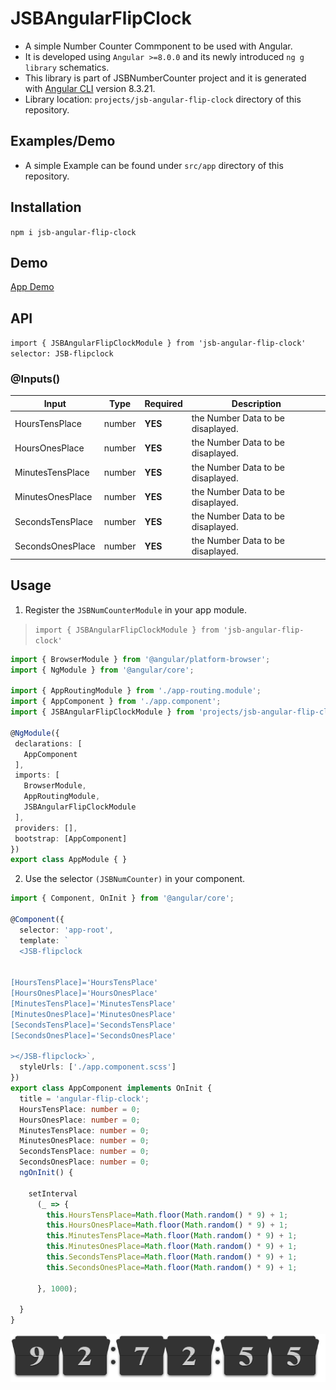 

# JSBAngularFlipClock

* A simple Number Counter Commponent to be used with Angular.
* It is developed using `Angular >=8.0.0` and its newly introduced `ng g library` schematics.
* This library is part of JSBNumberCounter project and it is generated with [Angular CLI](https://github.com/angular/angular-cli) version 8.3.21.
* Library location: `projects/jsb-angular-flip-clock` directory of this repository.

## Examples/Demo

* A simple Example can be found under `src/app` directory of this repository.

## Installation

`npm i jsb-angular-flip-clock`

## Demo 
[App Demo](https://stackblitz.com/github/JSBachhal/angular-flip-clock)

## API

`import { JSBAngularFlipClockModule } from 'jsb-angular-flip-clock'`<br>
`selector: JSB-flipclock`

### @Inputs()

| Input            | Type    | Required                   | Description                                                                                               |
| ---------------- | ------- | -------------------------- | --------------------------------------------------------------------------------------------------------- |
| HoursTensPlace       | number  | **YES**                    | the Number Data to be disaplayed.                                                                         |
| HoursOnesPlace       | number  | **YES**                    | the Number Data to be disaplayed.                                                                         |
| MinutesTensPlace       | number  | **YES**                    | the Number Data to be disaplayed.                                                                         |
| MinutesOnesPlace       | number  | **YES**                    | the Number Data to be disaplayed.                                                                         |
| SecondsTensPlace       | number  | **YES**                    | the Number Data to be disaplayed.                                                                         |
| SecondsOnesPlace       | number  | **YES**                    | the Number Data to be disaplayed.         |


## Usage

1) Register the `JSBNumCounterModule` in your app module.
 > `import { JSBAngularFlipClockModule } from 'jsb-angular-flip-clock'`

 ```typescript
import { BrowserModule } from '@angular/platform-browser';
import { NgModule } from '@angular/core';

import { AppRoutingModule } from './app-routing.module';
import { AppComponent } from './app.component';
import { JSBAngularFlipClockModule } from 'projects/jsb-angular-flip-clock/src/public-api';

@NgModule({
  declarations: [
    AppComponent
  ],
  imports: [
    BrowserModule,
    AppRoutingModule,
    JSBAngularFlipClockModule
  ],
  providers: [],
  bootstrap: [AppComponent]
})
export class AppModule { }
 ```

 2) Use the selector `(JSBNumCounter)` in your component.

```typescript
import { Component, OnInit } from '@angular/core';

@Component({
  selector: 'app-root',
  template: `
  <JSB-flipclock 


[HoursTensPlace]='HoursTensPlace'
[HoursOnesPlace]='HoursOnesPlace'
[MinutesTensPlace]='MinutesTensPlace'
[MinutesOnesPlace]='MinutesOnesPlace'
[SecondsTensPlace]='SecondsTensPlace'
[SecondsOnesPlace]='SecondsOnesPlace'

></JSB-flipclock>`,
  styleUrls: ['./app.component.scss']
})
export class AppComponent implements OnInit {
  title = 'angular-flip-clock';
  HoursTensPlace: number = 0;
  HoursOnesPlace: number = 0;
  MinutesTensPlace: number = 0;
  MinutesOnesPlace: number = 0;
  SecondsTensPlace: number = 0;
  SecondsOnesPlace: number = 0;
  ngOnInit() {

    setInterval
      (_ => {
        this.HoursTensPlace=Math.floor(Math.random() * 9) + 1;
        this.HoursOnesPlace=Math.floor(Math.random() * 9) + 1;
        this.MinutesTensPlace=Math.floor(Math.random() * 9) + 1;
        this.MinutesOnesPlace=Math.floor(Math.random() * 9) + 1;
        this.SecondsTensPlace=Math.floor(Math.random() * 9) + 1;
        this.SecondsOnesPlace=Math.floor(Math.random() * 9) + 1;

      }, 1000);

  }
}
```
![Screenshot](https://github.com/JSBachhal/angular-flip-clock/blob/master/src/assets/screenshot.PNG?raw=true)
